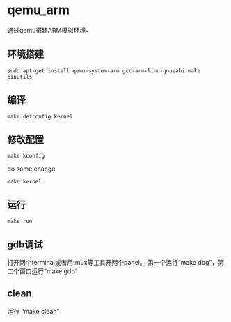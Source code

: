 # qemu_arm
通过qemu搭建ARM模拟环境。
## 环境搭建
```
sudo apt-get install qemu-system-arm gcc-arm-linu-gnueabi make binutils
```
## 编译
```
make defconfig kernel
```
## 修改配置
```
make kconfig

```
do some change 
```
make kernel
```

##  运行
```
make run
```
## gdb调试
打开两个terminal或者用tmux等工具开两个panel。
第一个运行“make dbg”，第二个窗口运行“make gdb”

## clean
运行 “make clean”
